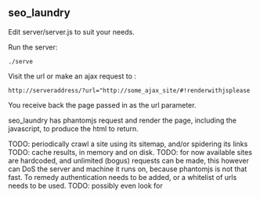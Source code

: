 seo_laundry
-----------------

Edit server/server.js to suit your needs.

Run the server:

    ./serve
	
Visit the url or make an ajax request to :

	http://serveraddress/?url="http://some_ajax_site/#!renderwithjsplease
	
You receive back the page passed in as the url parameter.

seo_laundry has phantomjs request and render the page, including the
javascript, to produce the html to return. 

TODO: periodically crawl a site using its sitemap, and/or spidering its links
TODO: cache results, in memory and on disk.
TODO: for now available sites are hardcoded, and unlimited (bogus) requests
can be made, this however can DoS the server and machine it runs on,
because phantomjs is not that fast. To remedy authentication needs to be
added, or a whitelist of urls needs to be used.
TODO: possibly even look for 
<meta name="fragment" content="!">
